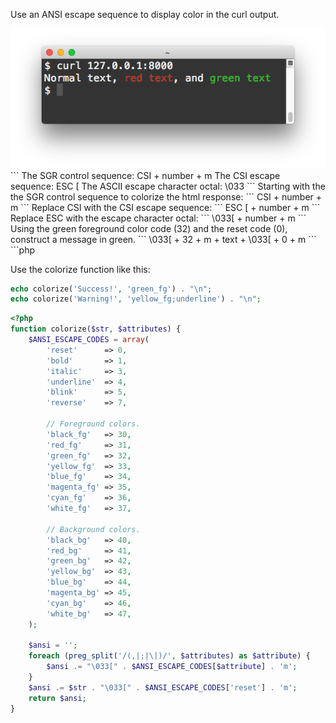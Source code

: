 Use an ANSI escape sequence to display color in the curl output.

<img alt="" src="/img/uploads/2018-07/colorized-curl-http-response.png" />
```
The SGR control sequence: CSI + number + m
The CSI escape sequence: ESC [
The ASCII escape character octal: \033
```
Starting with the the SGR control sequence to colorize the html response:
```
CSI + number + m
```
Replace CSI with the CSI escape sequence:
```
ESC [ + number + m
```
Replace ESC with the escape character octal:
```
\033[ + number + m
```
Using the green foreground color code (32) and the reset code (0), construct a message in green.
```
\033[ + 32 + m +
text +
\033[ + 0 + m
```
```php
<?php
echo "\033[32m" . 'Success!' . "\033[0m\n";
exit;
```
<img alt="" src="/img/uploads/2018-07/colorized-curl-http-success-response.png" />

Use the colorize function like this:
```php
echo colorize('Success!', 'green_fg') . "\n";
echo colorize('Warning!', 'yellow_fg;underline') . "\n";
```
```php
<?php
function colorize($str, $attributes) {
    $ANSI_ESCAPE_CODES = array(
        'reset'      => 0,
        'bold'       => 1,
        'italic'     => 3,
        'underline'  => 4,
        'blink'      => 5,
        'reverse'    => 7,

        // Foreground colors.
        'black_fg'   => 30,
        'red_fg'     => 31,
        'green_fg'   => 32,
        'yellow_fg'  => 33,
        'blue_fg'    => 34,
        'magenta_fg' => 35,
        'cyan_fg'    => 36,
        'white_fg'   => 37,

        // Background colors.
        'black_bg'   => 40,
        'red_bg'     => 41,
        'green_bg'   => 42,
        'yellow_bg'  => 43,
        'blue_bg'    => 44,
        'magenta_bg' => 45,
        'cyan_bg'    => 46,
        'white_bg'   => 47,
    );

    $ansi = '';
    foreach (preg_split('/(,|;|\|)/', $attributes) as $attribute) {
        $ansi .= "\033[" . $ANSI_ESCAPE_CODES[$attribute] . 'm';
    }
    $ansi .= $str . "\033[" . $ANSI_ESCAPE_CODES['reset'] . 'm';
    return $ansi;
}
```
